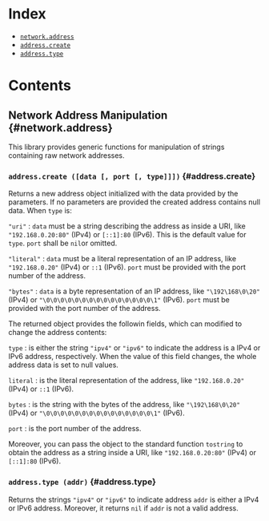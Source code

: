 Index
=====

- [`network.address`](#network.address)
- [`address.create`](#address.create)
- [`address.type`](#address.type)

Contents
========

Network Address Manipulation {#network.address}
----------------------------

This library provides generic functions for manipulation of strings containing raw network addresses.

### `address.create ([data [, port [, type]]])` {#address.create}

Returns a new address object initialized with the data provided by the parameters.
If no parameters are provided the created address contains null data.
When `type` is:

`"uri"`
:	`data` must be a string describing the address as inside a URI, like `"192.168.0.20:80"` (IPv4) or `[::1]:80` (IPv6).
	This is the default value for `type`.
	`port` shall be `nil`or omitted.

`"literal"`
:	`data` must be a literal representation of an IP address, like `"192.168.0.20"` (IPv4) or `::1` (IPv6).
	`port` must be provided with the port number of the address.

`"bytes"`
:	`data` is a byte representation of an IP address, like `"\192\168\0\20"` (IPv4) or `"\0\0\0\0\0\0\0\0\0\0\0\0\0\0\0\1"` (IPv6).
	`port` must be provided with the port number of the address.

The returned object provides the followin fields, which can modified to change the address contents:

`type`
:	is either the string `"ipv4"` or `"ipv6"` to indicate the address is a IPv4 or IPv6 address, respectively.
	When the value of this field changes, the whole address data is set to null values.

`literal`
:	is the literal representation of the address, like `"192.168.0.20"` (IPv4) or `::1` (IPv6).

`bytes`
:	is the string with the bytes of the address, like `"\192\168\0\20"` (IPv4) or `"\0\0\0\0\0\0\0\0\0\0\0\0\0\0\0\1"` (IPv6).

`port`
:	is the port number of the address.

Moreover, you can pass the object to the standard function `tostring` to obtain the address as a string inside a URI, like `"192.168.0.20:80"` (IPv4) or `[::1]:80` (IPv6).

### `address.type (addr)` {#address.type}

Returns the strings `"ipv4"` or `"ipv6"` to indicate address `addr` is either a IPv4 or IPv6 address.
Moreover, it returns `nil` if `addr` is not a valid address.
